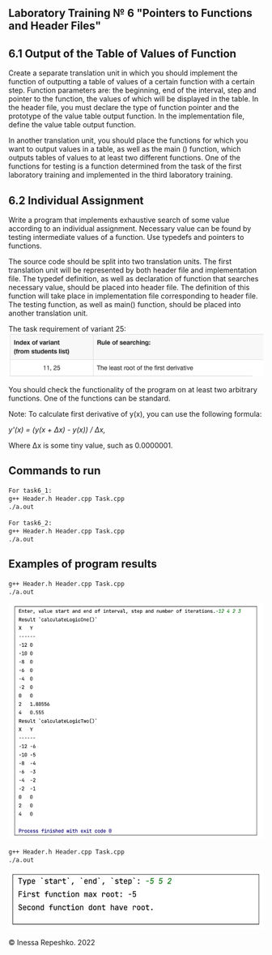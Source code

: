 ## Laboratory Training № 6 "Pointers to Functions and Header Files"

## 6.1 Output of the Table of Values of Function
Create a separate translation unit in which you should implement the function of outputting a table of values of a certain function with a certain step. Function parameters are: the beginning, end of the interval, step and pointer to the function, the values of which will be displayed in the table. In the header file, you must declare the type of function pointer and the prototype of the value table output function. In the implementation file, define the value table output function.

In another translation unit, you should place the functions for which you want to output values in a table, as well as the main () function, which outputs tables of values to at least two different functions. One of the functions for testing is a function determined from the task of the first laboratory training and implemented in the third laboratory training.

## 6.2 Individual Assignment
Write a program that implements exhaustive search of some value according to an individual assignment. Necessary value can be found by testing intermediate values of a function. Use typedefs and pointers to functions.

The source code should be split into two translation units. The first translation unit will be represented by both header file and implementation file. The typedef definition, as well as declaration of function that searches necessary value, should be placed into header file. The definition of this function will take place in implementation file corresponding to header file. The testing function, as well as main() function, should be placed into another translation unit.

The task requirement of variant 25:
![var25](https://github.com/InessaRepeshko/programming-basics/blob/main/part1/lab6/screens/var25.png)

You should check the functionality of the program on at least two arbitrary functions. One of the functions can be standard.

Note: To calculate first derivative of y(x), you can use the following formula:

*y'(x) = (y(x + Δx) - y(x)) / Δx,*

Where Δx is some tiny value, such as 0.0000001.


## Commands to run
```
For task6_1:
g++ Header.h Header.cpp Task.cpp
./a.out

For task6_2:
g++ Header.h Header.cpp Task.cpp
./a.out
```


## Examples of program results
```
g++ Header.h Header.cpp Task.cpp
./a.out
```
![task6_1](https://github.com/InessaRepeshko/programming-basics/blob/main/part1/lab6/screens/task6_1.png)

```
g++ Header.h Header.cpp Task.cpp
./a.out
```
![task6_2](https://github.com/InessaRepeshko/programming-basics/blob/main/part1/lab6/screens/task6_2.png)

© Inessa Repeshko. 2022
